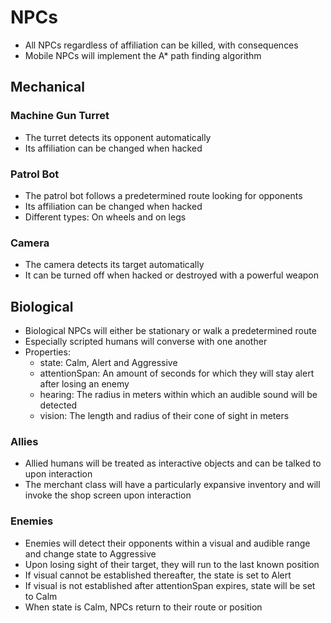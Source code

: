 NPCs
=======
- All NPCs regardless of affiliation can be killed, with consequences
- Mobile NPCs will implement the A* path finding algorithm

## Mechanical
### Machine Gun Turret
- The turret detects its opponent automatically
- Its affiliation can be changed when hacked

### Patrol Bot
- The patrol bot follows a predetermined route looking for opponents
- Its affiliation can be changed when hacked
- Different types: On wheels and on legs

### Camera
- The camera detects its target automatically
- It can be turned off when hacked or destroyed with a powerful weapon

## Biological
- Biological NPCs will either be stationary or walk a predetermined route
- Especially scripted humans will converse with one another
- Properties:
  - state: Calm, Alert and Aggressive
  - attentionSpan: An amount of seconds for which they will stay alert after losing an enemy
  - hearing: The radius in meters within which an audible sound will be detected
  - vision: The length and radius of their cone of sight in meters

### Allies
- Allied humans will be treated as interactive objects and can be talked to upon interaction
- The merchant class will have a particularly expansive inventory and will invoke the shop screen upon interaction

### Enemies
- Enemies will detect their opponents within a visual and audible range and change state to Aggressive
- Upon losing sight of their target, they will run to the last known position
- If visual cannot be established thereafter, the state is set to Alert
- If visual is not established after attentionSpan expires, state will be set to Calm
- When state is Calm, NPCs return to their route or position
